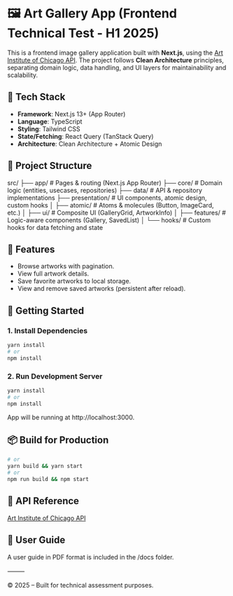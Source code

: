 # 🖼️ Art Gallery App (Frontend Technical Test - H1 2025)

This is a frontend image gallery application built with **Next.js**, using the [Art Institute of Chicago API](https://api.artic.edu/docs/). The project follows **Clean Architecture** principles, separating domain logic, data handling, and UI layers for maintainability and scalability.

## 🚀 Tech Stack

- **Framework**: Next.js 13+ (App Router)
- **Language**: TypeScript
- **Styling**: Tailwind CSS
- **State/Fetching**: React Query (TanStack Query)
- **Architecture**: Clean Architecture + Atomic Design

## 📁 Project Structure

src/
├── app/ # Pages & routing (Next.js App Router)
├── core/ # Domain logic (entities, usecases, repositories)
├── data/ # API & repository implementations
├── presentation/ # UI components, atomic design, custom hooks
│ ├── atomic/ # Atoms & molecules (Button, ImageCard, etc.)
│ ├── ui/ # Composite UI (GalleryGrid, ArtworkInfo)
│ ├── features/ # Logic-aware components (Gallery, SavedList)
│ └── hooks/ # Custom hooks for data fetching and state

## 🧩 Features

- Browse artworks with pagination.
- View full artwork details.
- Save favorite artworks to local storage.
- View and remove saved artworks (persistent after reload).

## 🔧 Getting Started

### 1. Install Dependencies

```bash
yarn install
# or
npm install
```

### 2. Run Development Server

```bash
yarn install
# or
npm install
```

App will be running at http://localhost:3000.

## 📦 Build for Production

```bash
# or
yarn build && yarn start
# or
npm run build && npm start
```

## 📑 API Reference

[Art Institute of Chicago API](https://api.artic.edu/docs/)

## 📄 User Guide

A user guide in PDF format is included in the /docs folder.

⸻

© 2025 – Built for technical assessment purposes.

